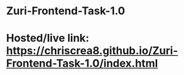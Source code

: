 # Zuri-Frontend-Task-1.0
# Hosted/live link: https://chriscrea8.github.io/Zuri-Frontend-Task-1.0/index.html
